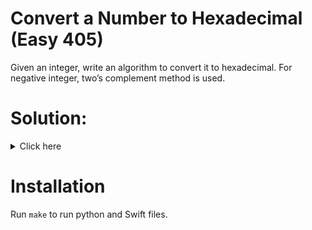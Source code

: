 # Convert a Number to Hexadecimal (Easy 405)
Given an integer, write an algorithm to convert it to hexadecimal.
For negative integer, two’s complement method is used.

# Solution:

<details><summary>Click here</summary>  
If number is negative add 2^32 to it to get two's complement. Iterate over
number, add mod 16 to result, and divide number by 16 each time.
O(n) time, O(n) space.

<br></br>

</details>

# Installation
Run `make` to run python and Swift files.
